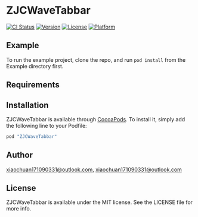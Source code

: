 # ZJCWaveTabbar

[![CI Status](http://img.shields.io/travis/xiaochuan171090331@outlook.com/ZJCWaveTabbar.svg?style=flat)](https://travis-ci.org/xiaochuan171090331@outlook.com/ZJCWaveTabbar)
[![Version](https://img.shields.io/cocoapods/v/ZJCWaveTabbar.svg?style=flat)](http://cocoapods.org/pods/ZJCWaveTabbar)
[![License](https://img.shields.io/cocoapods/l/ZJCWaveTabbar.svg?style=flat)](http://cocoapods.org/pods/ZJCWaveTabbar)
[![Platform](https://img.shields.io/cocoapods/p/ZJCWaveTabbar.svg?style=flat)](http://cocoapods.org/pods/ZJCWaveTabbar)

## Example

To run the example project, clone the repo, and run `pod install` from the Example directory first.

## Requirements

## Installation

ZJCWaveTabbar is available through [CocoaPods](http://cocoapods.org). To install
it, simply add the following line to your Podfile:

```ruby
pod "ZJCWaveTabbar"
```

## Author

xiaochuan171090331@outlook.com, xiaochuan171090331@outlook.com

## License

ZJCWaveTabbar is available under the MIT license. See the LICENSE file for more info.
